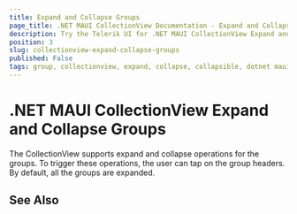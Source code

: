 ```yaml
---
title: Expand and Collapse Groups
page_title: .NET MAUI CollectionView Documentation - Expand and Collapse Groups
description: Try the Telerik UI for .NET MAUI CollectionView Expand and Collapse group operations.
position: 3
slug: collectionview-expand-collapse-groups
published: False
tags: group, collectionview, expand, collapse, collapsible, dotnet maui, maui
---
```


# .NET MAUI CollectionView Expand and Collapse Groups

The CollectionView supports expand and collapse operations for the groups. To trigger these operations, the user can tap on the group headers. By default, all the groups are expanded.

## See Also


